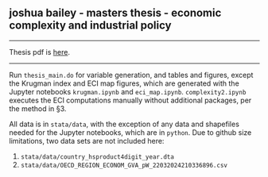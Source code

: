 ## joshua bailey - masters thesis - economic complexity and industrial policy

***

Thesis pdf is [here](https://github.com/joshua-bailey/baileyj_thesis/blob/9c799ea08902936a9d836a677b4a81ffbbe21fe7/baileyj_masters_thesis.pdf).

***

Run `thesis_main.do` for variable generation, and tables and figures, except the Krugman index and ECI map figures, which are generated with the Jupyter notebooks `krugman.ipynb` and `eci_map.ipynb`.  `complexity2.ipynb` executes the ECI computations manually without additional packages, per the method in §3. 

All data is in `stata/data`, with the exception of any data and shapefiles needed for the Jupyter notebooks, which are in `python`. Due to github size limitations, two data sets are not included here:
  1. `stata/data/country_hsproduct4digit_year.dta`
  2. `stata/data/OECD_REGION_ECONOM_GVA_pW_22032024210336896.csv`



